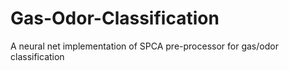 # Gas-Odor-Classification
A neural net implementation of SPCA pre-processor for gas/odor classification
